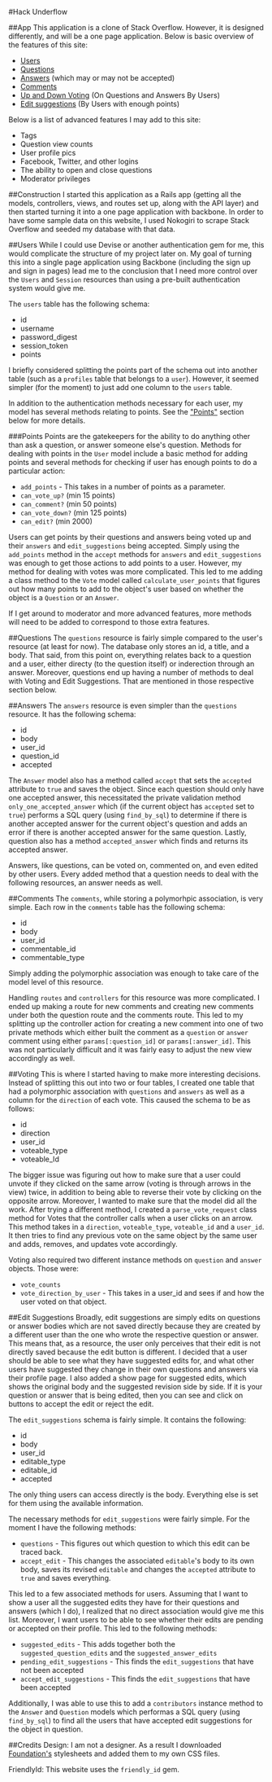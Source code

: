 #Hack Underflow

##App
This application is a clone of Stack Overflow. However, it is designed differently, and will be a one page application. Below is basic overview of the features of this site:

* [Users](https://github.com/NatashaHull/HackUndderflow#users)
* [Questions](https://github.com/NatashaHull/HackUndderflow#questions)
* [Answers](https://github.com/NatashaHull/HackUndderflow#answers) (which may or may not be accepted)
* [Comments](https://github.com/NatashaHull/HackUndderflow#comments)
* [Up and Down Voting](https://github.com/NatashaHull/HackUndderflow#voting) (On Questions and Answers By Users)
* [Edit suggestions](https://github.com/NatashaHull/HackUndderflow#edit-suggestions) (By Users with enough points)

Below is a list of advanced features I may add to this site:

* Tags
* Question view counts
* User profile pics
* Facebook, Twitter, and other logins
* The ability to open and close questions
* Moderator privileges

##Construction
I started this application as a Rails app (getting all the models, controllers, views, and routes set up, along with the API layer) and then started turning it into a one page application with backbone. In order to have some sample data on this website, I used Nokogiri to scrape Stack Overflow and seeded my database with that data.

##Users
While I could use Devise or another authentication gem for me, this would complicate the structure of my project later on. My goal of turning this into a single page application using Backbone (including the sign up and sign in pages) lead me to the conclusion that I need more control over the `Users` and `Session` resources than using a pre-built authentication system would give me.

The `users` table has the following schema:

* id
* username
* password_digest
* session_token
* points

I briefly considered splitting the points part of the schema out into another table (such as a `profiles` table that belongs to a `user`). However, it seemed simpler (for the moment) to just add one column to the `users` table.

In addition to the authentication methods necessary for each user, my model has several methods relating to points. See the ["Points"](https://github.com/NatashaHull/HackUndderflow#points) section below for more details.

###Points
Points are the gatekeepers for the ability to do anything other than ask a question, or answer someone else's question. Methods for dealing with points in the `User` model include a basic method for adding points and several methods for checking if user has enough points to do a particular action:

* `add_points` - This takes in a number of points as a parameter.
* `can_vote_up?` (min 15 points)
* `can_comment?` (min 50 points)
* `can_vote_down?` (min 125 points)
* `can_edit?` (min 2000)

Users can get points by their questions and answers being voted up and their `answers` and `edit_suggestions` being accepted. Simply using the `add_points` method in the `accept` methods for `answers` and `edit_suggestions` was enough to get those actions to add points to a user. However, my method for dealing with votes was more complicated. This led to me adding a class method to the `Vote` model called `calculate_user_points` that figures out how many points to add to the object's user based on whether the object is a `Question` or an `Answer`.

If I get around to moderator and more advanced features, more methods will need to be added to correspond to those extra features.

##Questions
The `questions` resource is fairly simple compared to the user's resource (at least for now). The database only stores an id, a title, and a body. That said, from this point on, everything relates back to a question and a user, either directy (to the question itself) or inderection through an answer. Moreover, questions end up having a number of methods to deal with Voting and Edit Suggestions. That are mentioned in those respective section below.

##Answers
The `answers` resource is even simpler than the `questions` resource. It has the following schema:
* id
* body
* user_id
* question_id
* accepted

The `Answer` model also has a method called `accept` that sets the `accepted` attribute to `true` and saves the object. Since each question should only have one accepted answer, this necessitated the private validation method `only_one_accepted_answer` which (if the current object has `accepted` set to `true`) performs a SQL query (using `find_by_sql`) to determine if there is another accepted answer for the current object's question and adds an error if there is another accepted answer for the same question. Lastly, question also has a method `accepted_answer` which finds and returns its accepted answer.

Answers, like questions, can be voted on, commented on, and even edited by other users. Every added method that a question needs to deal with the following resources, an answer needs as well.

##Comments
The `comments`, while storing a polymorhpic association, is very simple. Each row in the `comments` table has the following schema:

* id
* body
* user_id
* commentable_id
* commentable_type

Simply adding the polymorphic association was enough to take care of the model level of this resource.

Handling `routes` and `controllers` for this resource was more complicated. I ended up making a route for new comments and creating new comments under both the question route and the comments route. This led to my splitting up the controller action for creating a new comment into one of two private methods which either built the comment as a `question` or `answer` comment using either `params[:question_id]` or `params[:answer_id]`. This was not particularly difficult and it was fairly easy to adjust the new view accordingly as well.

##Voting
This is where I started having to make more interesting decisions. Instead of splitting this out into two or four tables, I created one table that had a polymorphic association with `questions` and `answers` as well as a column for the `direction` of each vote. This caused the schema to be as follows:
* id
* direction
* user_id
* voteable_type
* voteable_Id

The bigger issue was figuring out how to make sure that a user could unvote if they clicked on the same arrow (voting is through arrows in the view) twice, in addition to being able to reverse their vote by clicking on the opposite arrow. Moreover, I wanted to make sure that the model did all the work. After trying a different method, I created a `parse_vote_request` class method for Votes that the controller calls when a user clicks on an arrow. This method takes in a `direction`, `voteable_type`, `voteable_id` and a `user_id`. It then tries to find any previous vote on the same object by the same user and adds, removes, and updates vote accordingly.

Voting also required two different instance methods on `question` and `answer` objects. Those were:
* `vote_counts`
* `vote_direction_by_user` - This takes in a user_id and sees if and how the user voted on that object.

##Edit Suggestions
Broadly, edit suggestions are simply edits on questions or answer bodies which are not saved directly because they are created by a different user than the one who wrote the respective question or answer. This means that, as a resource, the user only perceives that their edit is not directly saved because the edit button is different. I decided that a user should be able to see what they have suggested edits for, and what other users have suggested they change in their own questions and answers via their profile page. I also added a show page for suggested edits, which shows the original body and the suggested revision side by side. If it is your question or answer that is being edited, then you can see and click on buttons to accept the edit or reject the edit.

The `edit_suggestions` schema is fairly simple. It contains the following:

* id
* body
* user_id
* editable_type
* editable_id
* accepted

The only thing users can access directly is the body. Everything else is set for them using the available information.

The necessary methods for `edit_suggestions` were fairly simple. For the moment I have the following methods:

* `questions` - This figures out which question to which this edit can be traced back.
* `accept_edit` - This changes the associated `editable`'s body to its own body, saves its revised `editable` and changes the `accepted` attribute to `true` and saves everything.

This led to a few associated methods for users. Assuming that I want to show a user all the suggested edits they have for their questions and answers (which I do), I realized that no direct association would give me this list. Moreover, I want users to be able to see whether their edits are pending or accepted on their profile. This led to the following methods:

* `suggested_edits` - This adds together both the `suggested_question_edits` and the `suggested_answer_edits`
* `pending_edit_suggestions` - This finds the `edit_suggestions` that have not been accepted
* `accept_edit_suggestions` - This finds the `edit_suggestions` that have been accepted
 
Additionally, I was able to use this to add a `contributors` instance method to the `Answer` and `Question` models which performas a SQL query (using `find_by_sql`) to find all the users that have accepted edit suggestions for the object in question.

##Credits
Design: I am not a designer. As a result I downloaded [Foundation's](http://foundation.zurb.com/) stylesheets and added them to my own CSS files.

FriendlyId: This website uses the `friendly_id` gem.
